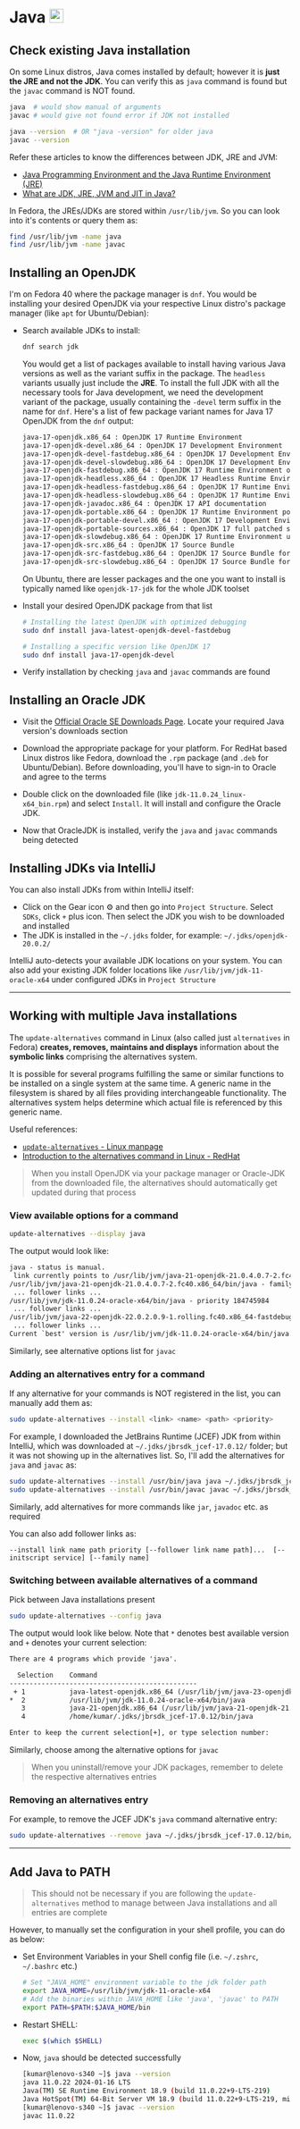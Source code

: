 # Java <img alt="Java" src='https://www.svgrepo.com/show/452234/java.svg' height="25">

## Check existing Java installation

On some Linux distros, Java comes installed by default; however it is **just the JRE and not the JDK**. You can verify this as `java` command is found but the `javac` command is NOT found.

```sh
java  # would show manual of arguments
javac # would give not found error if JDK not installed
```

```sh
java --version  # OR "java -version" for older java
javac --version
```

Refer these articles to know the differences between JDK, JRE and JVM:

- [Java Programming Environment and the Java Runtime Environment (JRE)](https://docs.oracle.com/cd/E19455-01/806-3461/6jck06gqd/index.html)
- [What are JDK, JRE, JVM and JIT in Java?](https://medium.com/@techietutor/what-are-jdk-jre-jvm-and-jit-in-java-a483ea4526a8)

In Fedora, the JREs/JDKs are stored within `/usr/lib/jvm`. So you can look into it's contents or query them as:

```sh
find /usr/lib/jvm -name java
find /usr/lib/jvm -name javac
```

## Installing an OpenJDK

I'm on Fedora 40 where the package manager is `dnf`. You would be installing your desired OpenJDK via your respective Linux distro's package manager (like `apt` for Ubuntu/Debian):

- Search available JDKs to install:

  ```sh
  dnf search jdk
  ```

  You would get a list of packages available to install having various Java versions as well as the variant suffix in the package. The `headless` variants usually just include the **JRE**. To install the full JDK with all the necessary tools for Java development, we need the development variant of the package, usually containing the `-devel` term suffix in the name for `dnf`. Here's a list of few package variant names for Java 17 OpenJDK from the `dnf` output:

  ```txt
  java-17-openjdk.x86_64 : OpenJDK 17 Runtime Environment
  java-17-openjdk-devel.x86_64 : OpenJDK 17 Development Environment
  java-17-openjdk-devel-fastdebug.x86_64 : OpenJDK 17 Development Environment optimised with full debugging on
  java-17-openjdk-devel-slowdebug.x86_64 : OpenJDK 17 Development Environment unoptimised with full debugging on
  java-17-openjdk-fastdebug.x86_64 : OpenJDK 17 Runtime Environment optimised with full debugging on
  java-17-openjdk-headless.x86_64 : OpenJDK 17 Headless Runtime Environment
  java-17-openjdk-headless-fastdebug.x86_64 : OpenJDK 17 Runtime Environment optimised with full debugging on
  java-17-openjdk-headless-slowdebug.x86_64 : OpenJDK 17 Runtime Environment unoptimised with full debugging on
  java-17-openjdk-javadoc.x86_64 : OpenJDK 17 API documentation
  java-17-openjdk-portable.x86_64 : OpenJDK 17 Runtime Environment portable edition
  java-17-openjdk-portable-devel.x86_64 : OpenJDK 17 Development Environment portable edition
  java-17-openjdk-portable-sources.x86_64 : OpenJDK 17 full patched sources of portable JDK
  java-17-openjdk-slowdebug.x86_64 : OpenJDK 17 Runtime Environment unoptimised with full debugging on
  java-17-openjdk-src.x86_64 : OpenJDK 17 Source Bundle
  java-17-openjdk-src-fastdebug.x86_64 : OpenJDK 17 Source Bundle for packages with debugging on and optimisation
  java-17-openjdk-src-slowdebug.x86_64 : OpenJDK 17 Source Bundle for packages with debugging on and no optimisation
  ```

  On Ubuntu, there are lesser packages and the one you want to install is typically named like `openjdk-17-jdk` for the whole JDK toolset

- Install your desired OpenJDK package from that list

  ```sh
  # Installing the latest OpenJDK with optimized debugging
  sudo dnf install java-latest-openjdk-devel-fastdebug

  # Installing a specific version like OpenJDK 17
  sudo dnf install java-17-openjdk-devel
  ```

- Verify installation by checking `java` and `javac` commands are found

## Installing an Oracle JDK

- Visit the [Official Oracle SE Downloads Page](https://www.oracle.com/java/technologies/downloads/). Locate your required Java version's downloads section

- Download the appropriate package for your platform. For RedHat based Linux distros like Fedora, download the `.rpm` package (and `.deb` for Ubuntu/Debian). Before downloading, you'll have to sign-in to Oracle and agree to the terms

- Double click on the downloaded file (like `jdk-11.0.24_linux-x64_bin.rpm`) and select `Install`. It will install and configure the Oracle JDK.

- Now that OracleJDK is installed, verify the `java` and `javac` commands being detected

## Installing JDKs via IntelliJ

You can also install JDKs from within IntelliJ itself:

- Click on the Gear icon ⚙️ and then go into `Project Structure`. Select `SDKs`, click `+` plus icon. Then select the JDK you wish to be downloaded and installed
- The JDK is installed in the `~/.jdks` folder, for example: `~/.jdks/openjdk-20.0.2/`

IntelliJ auto-detects your available JDK locations on your system. You can also add your existing JDK folder locations like `/usr/lib/jvm/jdk-11-oracle-x64` under configured JDKs in `Project Structure`

---

## Working with multiple Java installations

<!-- [DEV.to article](https://dev.to/thegroo/install-and-manage-multiple-java-versions-on-linux-using-alternatives-5e93) -->

The `update-alternatives` command in Linux (also called just `alternatives` in Fedora) **creates, removes, maintains and displays** information about the **symbolic links** comprising the alternatives system.

It is possible for several programs fulfilling the same or similar functions to be installed on a single system at the same time. A generic name in the filesystem is shared by all files providing interchangeable functionality. The alternatives system helps determine which actual file is referenced by this generic name.

Useful references:

- [`update-alternatives` - Linux manpage](https://man7.org/linux/man-pages/man1/update-alternatives.1.html)
- [Introduction to the alternatives command in Linux - RedHat](https://www.redhat.com/en/blog/alternatives-command)

> When you install OpenJDK via your package manager or Oracle-JDK from the downloaded file, the alternatives should automatically get updated during that process

### View available options for a command

```sh
update-alternatives --display java
```

The output would look like:

```txt
java - status is manual.
 link currently points to /usr/lib/jvm/java-21-openjdk-21.0.4.0.7-2.fc40.x86_64/bin/java
/usr/lib/jvm/java-21-openjdk-21.0.4.0.7-2.fc40.x86_64/bin/java - family java-21-openjdk.x86_64 priority 21000407
 ... follower links ...
/usr/lib/jvm/jdk-11.0.24-oracle-x64/bin/java - priority 184745984
 ... follower links ...
/usr/lib/jvm/java-22-openjdk-22.0.2.0.9-1.rolling.fc40.x86_64-fastdebug/bin/java - family java-latest-openjdk.x86_64 priority 1
 ... follower links ...
Current `best' version is /usr/lib/jvm/jdk-11.0.24-oracle-x64/bin/java.
```

Similarly, see alternative options list for `javac`

### Adding an alternatives entry for a command

If any alternative for your commands is NOT registered in the list, you can manually add them as:

```sh
sudo update-alternatives --install <link> <name> <path> <priority>
```

For example, I downloaded the JetBrains Runtime (JCEF) JDK from within IntelliJ, which was downloaded at `~/.jdks/jbrsdk_jcef-17.0.12/` folder; but it was not showing up in the alternatives list. So, I'll add the alternatives for `java` and `javac` as:

```sh
sudo update-alternatives --install /usr/bin/java java ~/.jdks/jbrsdk_jcef-17.0.12/bin/java 138
sudo update-alternatives --install /usr/bin/javac javac ~/.jdks/jbrsdk_jcef-17.0.12/bin/javac 138
```

Similarly, add alternatives for more commands like `jar`, `javadoc` etc. as required

You can also add follower links as:

`--install link name path priority [--follower link name path]...  [--initscript service] [--family name]`

### Switching between available alternatives of a command

<!-- Refer [this StackOverflow post](https://askubuntu.com/questions/740757/switch-between-multiple-java-versions) and [this Fedora guide](https://docs.fedoraproject.org/en-US/quick-docs/installing-java/#_switching_between_java_versions) -->

Pick between Java installations present

```sh
sudo update-alternatives --config java
```

The output would look like below. Note that `*` denotes best available version and `+` denotes your current selection:

```txt
There are 4 programs which provide 'java'.

  Selection    Command
-----------------------------------------------
 + 1           java-latest-openjdk.x86_64 (/usr/lib/jvm/java-23-openjdk-23.0.0.0.37-1.rolling.fc40.x86_64-fastdebug/bin/java)
*  2           /usr/lib/jvm/jdk-11.0.24-oracle-x64/bin/java
   3           java-21-openjdk.x86_64 (/usr/lib/jvm/java-21-openjdk-21.0.5.0.11-1.fc40.x86_64/bin/java)
   4           /home/kumar/.jdks/jbrsdk_jcef-17.0.12/bin/java

Enter to keep the current selection[+], or type selection number:
```

Similarly, choose among the alternative options for `javac`

> When you uninstall/remove your JDK packages, remember to delete the respective alternatives entries

### Removing an alternatives entry

For example, to remove the JCEF JDK's `java` command alternative entry:

```sh
sudo update-alternatives --remove java ~/.jdks/jbrsdk_jcef-17.0.12/bin/java
```

<!-- Update `JAVA_HOME` environment variable. If `jrunscript` doesn't work, set the variable manually in your SHELL profile file (`~/.zshrc` or `~/.bashrc`)

```sh
export JAVA_HOME="$(jrunscript -e 'java.lang.System.out.println(java.lang.System.getProperty("java.home"));')"
``` -->

---

## Add Java to PATH

> This should not be necessary if you are following the `update-alternatives` method to manage between Java installations and all entries are complete

However, to manually set the configuration in your shell profile, you can do as below:

- Set Environment Variables in your Shell config file (i.e. `~/.zshrc`, `~/.bashrc` etc.)

  ```sh
  # Set "JAVA_HOME" environment variable to the jdk folder path
  export JAVA_HOME=/usr/lib/jvm/jdk-11-oracle-x64
  # Add the binaries within JAVA_HOME like 'java', 'javac' to PATH
  export PATH=$PATH:$JAVA_HOME/bin
  ```

- Restart SHELL:

  ```sh
  exec $(which $SHELL)
  ```

- Now, `java` should be detected successfully

  ```sh
  [kumar@lenovo-s340 ~]$ java --version
  java 11.0.22 2024-01-16 LTS
  Java(TM) SE Runtime Environment 18.9 (build 11.0.22+9-LTS-219)
  Java HotSpot(TM) 64-Bit Server VM 18.9 (build 11.0.22+9-LTS-219, mixed mode)
  [kumar@lenovo-s340 ~]$ javac --version
  javac 11.0.22
  ```

<!-- --- -->

<!-- ## Uninstall Java -->

<!-- ```sh
# See Installed location & version:
dnf list installed | grep jdk

ls /usr/lib/jvm
# jdk-17

sudo update-alternatives --remove "java" "/usr/lib/jvm/jdk-17/bin/java"
sudo update-alternatives --remove "javac" "/usr/lib/jvm/jdk-17/bin/javac"
sudo update-alternatives --remove "javaws" "/usr/lib/jvm/jdk-17/bin/javaws"
sudo rm -r /usr/lib/jvm/jdk-17
gedit ~/.zshrc
# Remove "JAVA_HOME" variable and "java" PATH from Shell Config file i.e. ~/.zshrc, ~/.bashrc etc.
sudo rm -rf /usr/lib/jvm  # Optionally, (if no other Java versions present)
exec $(which $SHELL)
``` -->

<!-- --- -->

<!-- References:

[Fedora Docs: Installing Java](https://docs.fedoraproject.org/en-US/quick-docs/installing-java/)

[Installing Java on Fedora](https://phoenixnap.com/kb/fedora-install-java)

[How to Install Java on Fedora: OpenJDK and Oracle JDK](https://phoenixnap.com/kb/fedora-install-java)

For installing Oracle JDK 8, refer [this](https://docs.datastax.com/en/jdk-install/doc/jdk-install/installOracleJdkDeb.html) and installing Java 8 SE `8u371` -->
